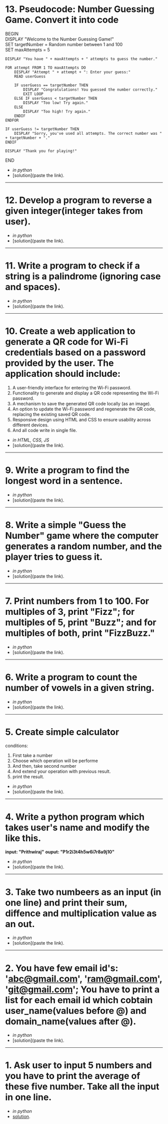 # 13. Pseudocode: Number Guessing Game. Convert it into code

BEGIN <br>
DISPLAY "Welcome to the Number Guessing Game!"<br>
SET targetNumber = Random number between 1 and 100<br>
SET maxAttempts = 5<br>

    DISPLAY "You have " + maxAttempts + " attempts to guess the number."

    FOR attempt FROM 1 TO maxAttempts DO
        DISPLAY "Attempt " + attempt + ": Enter your guess:"
        READ userGuess

        IF userGuess == targetNumber THEN
            DISPLAY "Congratulations! You guessed the number correctly."
            EXIT LOOP
        ELSE IF userGuess < targetNumber THEN
            DISPLAY "Too low! Try again."
        ELSE
            DISPLAY "Too high! Try again."
        ENDIF
    ENDFOR

    IF userGuess != targetNumber THEN
        DISPLAY "Sorry, you've used all attempts. The correct number was " + targetNumber + "."
    ENDIF

    DISPLAY "Thank you for playing!"

END

- _in python_
- [solution](paste the link).

---

# 12. Develop a program to reverse a given integer(integer takes from user).

- _in python_
- [solution](paste the link).

---

# 11. Write a program to check if a string is a palindrome (ignoring case and spaces).

- _in python_
- [solution](paste the link).

---

# 10. Create a web application to generate a QR code for Wi-Fi credentials based on a password provided by the user. The application should include:

1. A user-friendly interface for entering the Wi-Fi password.
2. Functionality to generate and display a QR code representing the Wi-Fi password.
3. A mechanism to save the generated QR code locally (as an image).
4. An option to update the Wi-Fi password and regenerate the QR code, replacing the existing saved QR code.
5. Responsive design using HTML and CSS to ensure usability across different devices.
6. And all code write in single file.

- _in HTML, CSS, JS_
- [solution](paste the link).

---

# 9. Write a program to find the longest word in a sentence.

- _in python_
- [solution](paste the link).

---

# 8. Write a simple "Guess the Number" game where the computer generates a random number, and the player tries to guess it.

- _in python_
- [solution](paste the link).

---

# 7. Print numbers from 1 to 100. For multiples of 3, print "Fizz"; for multiples of 5, print "Buzz"; and for multiples of both, print "FizzBuzz."

- _in python_
- [solution](paste the link).

---

# 6. Write a program to count the number of vowels in a given string.

- _in python_
- [solution](paste the link).

---

# 5. Create simple calculator

conditions:

1. First take a number
2. Choose which operation will be performe
3. And then, take second number
4. And extend your operation with previous result.
5. print the result.

- _in python_
- [solution](paste the link).

---

# 4. Write a python program which takes user's name and modify the like this.

**input: "Prithwiraj"**
**ouput: "P1r2i3t4h5w6i7r8a9j10"**

- _in python_
- [solution](paste the link).

---

# 3. Take two numbeers as an input (in one line) and print their sum, diffence and multiplication value as an out.

- _in python_
- [solution](paste the link).

---

# 2. You have few email id's: 'abc@gmail.com', 'ram@gmail.com', 'git@gmail.com'; You have to print a list for each email id which cobtain user_name(values before @) and domain_name(values after @).

- _in python_
- [solution](paste the link).

---

# 1. Ask user to input 5 numbers and you have to print the average of these five number. Take all the input in one line.

- _in python_
- [solution](https://www.google.com).
